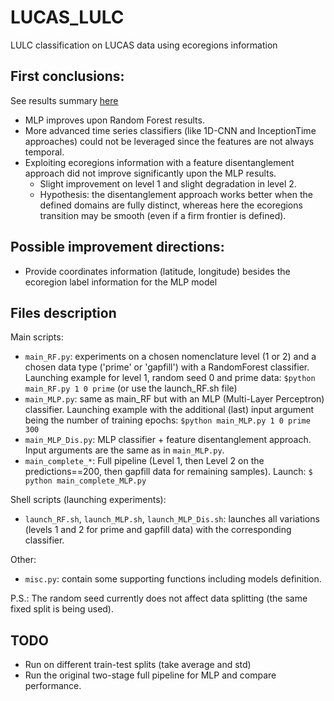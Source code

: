 # LUCAS_LULC
LULC classification on LUCAS data using ecoregions information

## First conclusions:

See results summary [here](https://docs.google.com/spreadsheets/d/168OG9ZMvTzcGDUVP6YrZDFVrUWTWfii2uJQ8oO_8eE4/edit?usp=sharing)

- MLP improves upon Random Forest results.
- More advanced time series classifiers (like 1D-CNN and InceptionTime approaches) could not be leveraged since the features are not always temporal.
- Exploiting ecoregions information with a feature disentanglement approach did not improve significantly upon the MLP results.
  - Slight improvement on level 1 and slight degradation in level 2.
  - Hypothesis: the disentanglement approach works better when the defined domains are fully distinct, whereas here the ecoregions transition may be smooth (even if a firm frontier is defined).

## Possible improvement directions:

- Provide coordinates information (latitude, longitude) besides the ecoregion label information for the MLP model


## Files description

Main scripts:

- `main_RF.py`: experiments on a chosen nomenclature level (1 or 2) and a chosen data type ('prime' or 'gapfill') with a RandomForest classifier. Launching example for level 1, random seed 0 and prime data: `$python main_RF.py 1 0 prime` (or use the launch_RF.sh file)
- `main_MLP.py`: same as main_RF but with an MLP (Multi-Layer Perceptron) classifier. Launching example with the additional (last) input argument being the number of training epochs: `$python main_MLP.py 1 0 prime 300`
- `main_MLP_Dis.py`: MLP classifier + feature disentanglement approach. Input arguments are the same as in `main_MLP.py`.
- `main_complete_*`: Full pipeline (Level 1, then Level 2 on the predictions==200, then gapfill data for remaining samples). Launch: `$ python main_complete_MLP.py`

Shell scripts (launching experiments):

- `launch_RF.sh`, `launch_MLP.sh`, `launch_MLP_Dis.sh`: launches all variations (levels 1 and 2 for prime and gapfill data) with the corresponding classifier.

Other:

- `misc.py`: contain some supporting functions including models definition.

P.S.: The random seed currently does not affect data splitting (the same fixed split is being used).

## TODO

- Run on different train-test splits (take average and std)
- Run the original two-stage full pipeline for MLP and compare performance.
